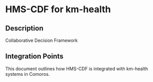 # HMS-CDF for km-health

## Description

Collaborative Decision Framework

## Integration Points

This document outlines how HMS-CDF is integrated with km-health systems in Comoros.
